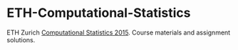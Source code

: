 # ETH-Computational-Statistics
ETH Zurich [Computational Statistics 2015](https://stat.ethz.ch/education/semesters/ss2015/CompStat).
Course materials and assignment solutions.
